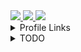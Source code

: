 <a href="http://www.github.com/Pixailz">
	<img src="https://github-readme-stats.vercel.app/api?username=Pixailz&icon_color=008000&title_color=008000&bg_color=22272e&hide_border=true&show_icons=true" />
</a>
<a href="http://www.github.com/Pixailz">
	<img src="https://github-readme-streak-stats.herokuapp.com/?user=Pixailz&hide_border=true&background=22272e&ring=adbac7&fire=008000&currStreakLabel=adbac7&currStreakNum=008000&sideNums=adbac7&sideLabels=adbac7&dates=64748b" />
</a>

<a href="http://www.github.com/Pixailz">
	<img src="https://github-readme-stats.vercel.app/api/top-langs?username=Pixailz&layout=compact&icon_color=008000&title_color=008000&bg_color=22272e&hide_border=true&hide=roff&card_width=500" />
</a>

<details>
  <summary>Profile Links</summary>
  <blockquote>
  <details>
    <summary>42</summary>
    <blockquote>
      <a href="https://profile.intra.42.fr/users/brda-sil">
        <img src="https://badgen.net/badge/Angoul%C3%AAme/brda-sil/50C878?icon=https://meta.intra.42.fr/images/42_logo.svg"/>
      </a>
    </blockquote>
  </details>
  <details>
    <summary>CTF</summary>
    <blockquote>

- [Try Hack Me](https://tryhackme.com/p/Pixailz)

	![Profile](https://tryhackme-badges.s3.amazonaws.com/Pixailz.png)
- [Root Me](https://www.root-me.org/Pixailz)
- [PicoCTF](https://play.picoctf.org/users/Pixailz)
- [Hack The Box](https://app.hackthebox.com/profile/193910)
- [WeChall](https://www.wechall.net/profile/Pixailz)
  </details>
</details>

<details>
  <summary>TODO</summary>

1. finish [ft_cpp](https://github.com/Pixailz/ft_cpp)
1. repush [ft_minishell](https://github.com/Pixailz/ft_minishell)
	- add correct pipe mecanism for exam
	- correct wrong behavior
1. finish VPN stuff
1. [ft_helper](https://github.com/Pixailz/ft_helper)
	- have work to do
	- push with bonus (almost done)
1. Server installation
	- configure strong openssh-server
	- install default package
	- strengthens the system
	- ? create a user
1. Make docker sample project
	- a default docker project to rush out a little project.
	- multiple branch for all type:
		- the basic one
		- with standealone scripts
		- with swarm mode (learn how to use [swarm](https://docs.docker.com/engine/swarm/))
1. docker_guac
</details>
